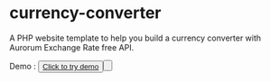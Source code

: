 # currency-converter
A PHP website template to help you build a currency converter with Aurorum Exchange Rate free API.

 Demo : <button><a target="_blank" href="https://exchange-rate.aurorum.co/dev/demo/">Click to try demo</a><button>
